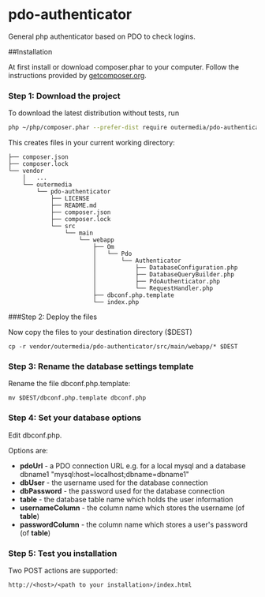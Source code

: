 # pdo-authenticator
General php authenticator based on PDO to check logins.

##Installation

At first install or download composer.phar to your computer. Follow the instructions provided by [getcomposer.org](https://getcomposer.org/download/).

### Step 1: Download the project

To download the latest distribution without tests, run

``` bash
php ~/php/composer.phar --prefer-dist require outermedia/pdo-authenticator
```
This creates files in your current working directory:

```
├── composer.json
├── composer.lock
└── vendor
    │   ...
    └── outermedia
        └── pdo-authenticator
            ├── LICENSE
            ├── README.md
            ├── composer.json
            ├── composer.lock
            └── src
                └── main
                    └── webapp
                        ├── Om
                        │   └── Pdo
                        │       └── Authenticator
                        │           ├── DatabaseConfiguration.php
                        │           ├── DatabaseQueryBuilder.php
                        │           ├── PdoAuthenticator.php
                        │           └── RequestHandler.php
                        ├── dbconf.php.template
                        └── index.php

```

###Step 2: Deploy the files

Now copy the files to your destination directory ($DEST)
```
cp -r vendor/outermedia/pdo-authenticator/src/main/webapp/* $DEST
```

### Step 3: Rename the database settings template

Rename the file dbconf.php.template:
```
mv $DEST/dbconf.php.template dbconf.php
```

### Step 4: Set your database options

Edit dbconf.php.

Options are:

- __pdoUrl__ - a PDO connection URL e.g. for a local mysql and a database dbname1 "mysql:host=localhost;dbname=dbname1"
- __dbUser__ - the username used for the database connection
- __dbPassword__ - the password used for the database connection
- __table__ - the database table name which holds the user information
- __usernameColumn__ - the column name which stores the username (of __table__)
- __passwordColumn__ - the column name which stores a user's password (of __table__)

### Step 5: Test you installation

Two POST actions are supported:

```
http://<host>/<path to your installation>/index.html
```
